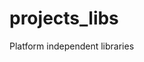 <!--
  Copyright 2017, Data61
  Commonwealth Scientific and Industrial Research Organisation (CSIRO)
  ABN 41 687 119 230.

  This software may be distributed and modified according to the terms of
  the BSD 2-Clause license. Note that NO WARRANTY is provided.
  See "LICENSE_BSD2.txt" for details.

  @TAG(DATA61_BSD)
-->
# projects_libs
Platform independent libraries
